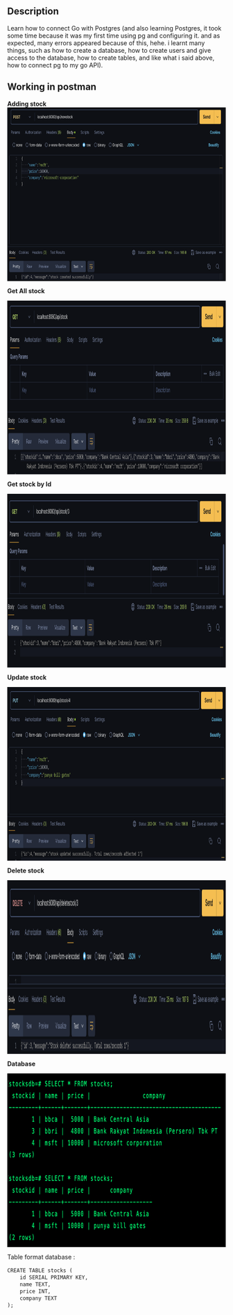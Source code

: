 ## Description
Learn how to connect Go with Postgres (and also learning Postgres, it took some time because it was my first time using pg and configuring it. and as expected, many errors appeared because of this, hehe. i learnt many things, such as how to create a database, how to create users and give access to the database, how to create tables, and like what i said above, how to connect pg to my go API).

## Working in postman
**Adding stock**
<a href ="" target="blank"><img align="center" src="src/addstock.png" height="400" /> </a>

**Get All stock**

<a href ="" target="blank"><img align="center" src="src/getallstock.png" height="400" /> </a>

**Get stock by Id**

<a href ="" target="blank"><img align="center" src="src/getstockbyid.png" height="400" /> </a>

**Update stock**

<a href ="" target="blank"><img align="center" src="src/updatestock.png" height="400" /> </a>

**Delete stock**

<a href ="" target="blank"><img align="center" src="src/deletestock.png" height="400" /> </a>

**Database**

<a href ="" target="blank"><img align="center" src="src/dbinterface.png" height="400" /> </a>

Table format database :
```
CREATE TABLE stocks (
    id SERIAL PRIMARY KEY,
    name TEXT,
    price INT,
    company TEXT
);
```